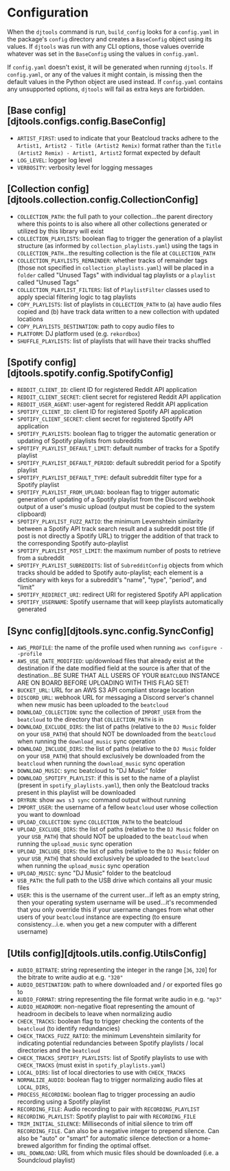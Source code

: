 # Configuration
When the `djtools` command is run, `build_config` looks for a `config.yaml` in the package's `config` directory and creates a `BaseConfig` object using its values. 
If `djtools` was run with any CLI options, those values override whatever was set in the `BaseConfig` using the values in `config.yaml`.

If `config.yaml` doesn't exist, it will be generated when running `djtools`.
If `config.yaml`, or any of the values it might contain, is missing then the default values in the Python object are used instead.
If `config.yaml` contains any unsupported options, `djtools` will fail as extra keys are forbidden.

## [Base config][djtools.configs.config.BaseConfig]
* `ARTIST_FIRST`: used to indicate that your Beatcloud tracks adhere to the `Artist1, Artist2 - Title (Artist2 Remix)` format rather than the `Title (Artist2 Remix) - Artist1, Artist2` format expected by default 
* `LOG_LEVEL`: logger log level
* `VERBOSITY`: verbosity level for logging messages

## [Collection config][djtools.collection.config.CollectionConfig]
* `COLLECTION_PATH`: the full path to your collection...the parent directory where this points to is also where all other collections generated or utilized by this library will exist
* `COLLECTION_PLAYLISTS`: boolean flag to trigger the generation of a playlist structure (as informed by `collection_playlists.yaml`) using the tags in `COLLECTION_PATH`...the resulting collection is the file at `COLLECTION_PATH`
* `COLLECTION_PLAYLISTS_REMAINDER`: whether tracks of remainder tags (those not specified in `collection_playlists.yaml`) will be placed in a `folder` called "Unused Tags" with individual tag playlists or a `playlist` called "Unused Tags"
* `COLLECTION_PLAYLIST_FILTERS`: list of `PlaylistFilter` classes used to apply special filtering logic to tag playlists
* `COPY_PLAYLISTS`: list of playlists in `COLLECTION_PATH` to (a) have audio files copied and (b) have track data written to a new collection with updated locations
* `COPY_PLAYLISTS_DESTINATION`: path to copy audio files to
* `PLATFORM`: DJ platform used (e.g. `rekordbox`)
* `SHUFFLE_PLAYLISTS`: list of playlists that will have their tracks shuffled

## [Spotify config][djtools.spotify.config.SpotifyConfig]
* `REDDIT_CLIENT_ID`: client ID for registered Reddit API application
* `REDDIT_CLIENT_SECRET`: client secret for registered Reddit API application
* `REDDIT_USER_AGENT`: user-agent for registered Reddit API application
* `SPOTIFY_CLIENT_ID`: client ID for registered Spotify API application
* `SPOTIFY_CLIENT_SECRET`: client secret for registered Spotify API application
* `SPOTIFY_PLAYLISTS`: boolean flag to trigger the automatic generation or updating of Spotify playlists from subreddits
* `SPOTIFY_PLAYLIST_DEFAULT_LIMIT`: default number of tracks for a Spotify playlist
* `SPOTIFY_PLAYLIST_DEFAULT_PERIOD`: default subreddit period for a Spotify playlist
* `SPOTIFY_PLAYLIST_DEFAULT_TYPE`: default subreddit filter type for a Spotify playlist
* `SPOTIFY_PLAYLIST_FROM_UPLOAD`: boolean flag to trigger automatic generation of updating of a Spotify playlist from the Discord webhook output of a user's music upload (output must be copied to the system clipboard)
* `SPOTIFY_PLAYLIST_FUZZ_RATIO`: the minimum Levenshtein similarity between a Spotify API track search result and a subreddit post title (if post is not directly a Spotify URL) to trigger the addition of that track to the corresponding Spotify auto-playlist
* `SPOTIFY_PLAYLIST_POST_LIMIT`: the maximum number of posts to retrieve from a subreddit
* `SPOTIFY_PLAYLIST_SUBREDDITS`: list of `SubredditConfig` objects from which tracks should be added to Spotify auto-playlist; each element is a dictionary with keys for a subreddit's "name", "type", "period", and "limit"
* `SPOTIFY_REDIRECT_URI`: redirect URI for registered Spotify API application
* `SPOTIFY_USERNAME`: Spotify username that will keep playlists automatically generated

## [Sync config][djtools.sync.config.SyncConfig]
* `AWS_PROFILE`: the name of the profile used when running `aws configure --profile`
* `AWS_USE_DATE_MODIFIED`: up/download files that already exist at the destination if the date modified field at the source is after that of the destination...BE SURE THAT ALL USERS OF YOUR `BEATCLOUD` INSTANCE ARE ON BOARD BEFORE UPLOADING WITH THIS FLAG SET!
* `BUCKET_URL`: URL for an AWS S3 API compliant storage location
* `DISCORD_URL`: webhook URL for messaging a Discord server's channel when new music has been uploaded to the `beatcloud`
* `DOWNLOAD_COLLECTION`: sync the collection of `IMPORT_USER` from the `beatcloud` to the directory that `COLLECTION_PATH` is in
* `DOWNLOAD_EXCLUDE_DIRS`: the list of paths (relative to the `DJ Music` folder on your `USB_PATH`) that should NOT be downloaded from the `beatcloud` when running the `download_music` sync operation
* `DOWNLOAD_INCLUDE_DIRS`: the list of paths (relative to the `DJ Music` folder on your `USB_PATH`) that should exclusively be downloaded from the `beatcloud` when running the `download_music` sync operation
* `DOWNLOAD_MUSIC`: sync beatcloud to "DJ Music" folder
* `DOWNLOAD_SPOTIFY_PLAYLIST`: if this is set to the name of a playlist (present in `spotify_playlists.yaml`), then only the Beatcloud tracks present in this playlist will be downloaded
* `DRYRUN`: show `aws s3 sync` command output without running
* `IMPORT_USER`: the username of a fellow `beatcloud` user whose collection you want to download
* `UPLOAD_COLLECTION`: sync `COLLECTION_PATH` to the beatcloud
* `UPLOAD_EXCLUDE_DIRS`: the list of paths (relative to the `DJ Music` folder on your `USB_PATH`) that should NOT be uploaded to the `beatcloud` when running the `upload_music` sync operation
* `UPLOAD_INCLUDE_DIRS`: the list of paths (relative to the `DJ Music` folder on your `USB_PATH`) that should exclusively be uploaded to the `beatcloud` when running the `upload_music` sync operation
* `UPLOAD_MUSIC`: sync "DJ Music" folder to the beatcloud
* `USB_PATH`: the full path to the USB drive which contains all your music files
* `USER`: this is the username of the current user...if left as an empty string, then your operating system username will be used...it's recommended that you only override this if your username changes from what other users of your `beatcloud` instance are expecting (to ensure consistency...i.e. when you get a new computer with a different username)

## [Utils config][djtools.utils.config.UtilsConfig]
* `AUDIO_BITRATE`: string representing the integer in the range [`36`, `320`] for the bitrate to write audio at e.g. `"320"`
* `AUDIO_DESTINATION`: path to where downloaded and / or exported files go to
* `AUDIO_FORMAT`: string representing the file format write audio in e.g. `"mp3"`
* `AUDIO_HEADROOM`: non-negative float representing the amount of headroom in decibels to leave when normalizing audio
* `CHECK_TRACKS`: boolean flag to trigger checking the contents of the `beatcloud` (to identify redundancies)
* `CHECK_TRACKS_FUZZ_RATIO`: the minimum Levenshtein similarity for indicating potential redundancies between Spotify playlists / local directories and the `beatcloud`
* `CHECK_TRACKS_SPOTIFY_PLAYLISTS`: list of Spotify playlists to use with `CHECK_TRACKS` (must exist in `spotify_playlists.yaml`)
* `LOCAL_DIRS`: list of local directories to use with `CHECK_TRACKS`
* `NORMALIZE_AUDIO`: boolean flag to trigger normalizing audio files at `LOCAL_DIRS`,
* `PROCESS_RECORDING`: boolean flag to trigger processing an audio recording using a Spotify playlist
* `RECORDING_FILE`: Audio recording to pair with `RECORDING_PLAYLIST`
* `RECORDING_PLAYLIST`: Spotify playlist to pair with `RECORDING_FILE`
* `TRIM_INITIAL_SILENCE`: Milliseconds of initial silence to trim off `RECORDING_FILE`. Can also be a negative integer to prepend silence. Can also be "auto" or "smart" for automatic silence detection or a home-brewed algorithm for finding the optimal offset.
* `URL_DOWNLOAD`: URL from which music files should be downloaded (i.e. a Soundcloud playlist)
